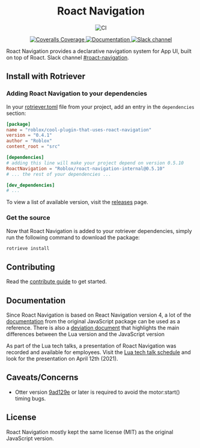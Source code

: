 <h1 align="center">Roact Navigation</h1>
<div align="center">

![CI](https://github.com/Roblox/roact-navigation-internal/.github/workflows/ci.yml/badge.svg)

<a href="https://coveralls.io/github/Roblox/roact-navigation-internal?branch=master">
<img src="https://coveralls.io/repos/github/Roblox/roact-navigation-internal/badge.svg?branch=master" alt="Coveralls Coverage" />
</a>

<a href="https://reactnavigation.org/docs/4.x/getting-started">
<img src="https://img.shields.io/badge/docs-website-green.svg" alt="Documentation" />
</a>

<a href="https://roblox.slack.com/archives/C0109R8UFK2">
<img src="https://img.shields.io/badge/slack-%23roact--navigation-ff68b4.svg" alt="Slack channel" />
</a>

</div>

Roact Navigation provides a declarative navigation system for App UI, built on top of Roact. Slack channel [#roact-navigation]().

## Install with Rotriever

### Adding Roact Navigation to your dependencies
In your [rotriever.toml](https://pages.github.rbx.com/pdoyle/rotriever-docs/getting-started/) file from your project, add an entry in the `dependencies` section:

```toml
[package]
name = "roblox/cool-plugin-that-uses-roact-navigation"
version = "0.4.1"
author = "Roblox"
content_root = "src"

[dependencies]
# adding this line will make your project depend on version 0.5.10
RoactNavigation = "Roblox/roact-navigation-internal@0.5.10"
# ... the rest of your dependencies ...

[dev_dependencies]
# ...
```

To view a list of available version, visit the [releases](https://github.com/Roblox/roact-navigation-internal/releases) page.

### Get the source
Now that Roact Navigation is added to your rotriever dependencies, simply run the following command to download the package:

```bash
rotrieve install
```

## Contributing

Read the [contribute guide](CONTRIBUTING.md) to get started.

## Documentation

Since Roact Navigation is based on React Navigation version 4, a lot of the [documentation](https://reactnavigation.org/docs/4.x/getting-started) from the original JavaScript package can be used as a reference. There is also a [deviation document](docs/deviations.md) that highlights the main differences between the Lua version and the JavaScript version

As part of the Lua tech talks, a presentation of Roact Navigation was recorded and available for employees. Visit the [Lua tech talk schedule](https://confluence.rbx.com/display/LG/Lua+Tech+Talk+Schedule) and look for the presentation on April 12th (2021).

## Caveats/Concerns
* Otter version [9ad129e](https://github.com/Roblox/otter/commit/9ad129e70e103d0de71232a0d0e7a1527da7a51a) or later is required to avoid the motor:start() timing bugs.

## License
Roact Navigation mostly kept the same license (MIT) as the original JavaScript version.
